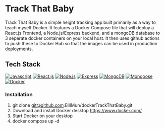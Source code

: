 <h1>Track That Baby</h1>
<p>Track That Baby is a simple height tracking app built primarily as a way to teach myself Docker. It features a Docker Compose file that will deploy a React.js Frontend, a Node.js/Express backend, and a mongoDB database to 3 seperate docker containers on your local host. It then uses github actions to push these to Docker Hub so that the images can be used in production deployments.</p>

<h2>Tech Stack</h2>

[![Javascript][Javascript]][Javascript-url]
[![React.js][React.js]][React-url]
[![Node.js][Node.js]][Node.js-url]
[![Express][Express]][Express-url]
[![MongoDB][MongoDB]][MongoDB-url]
[![Mongoose][Mongoose]][Mongoose-url]
[![Docker][Docker]][Docker-url]

### Installation

1. git clone git@github.com:BillMun/dockerTrackThatBaby.git
2. Download and install Docker desktop https://www.docker.com/
3. Start Docker on your desktop
4. docker compose up -d




[React.js]: https://img.shields.io/badge/React-20232A?style=for-the-badge&logo=react&logoColor=61DAFB
[React-url]: https://reactjs.org/

[Node.js]: https://img.shields.io/badge/Node.js-43853D?style=for-the-badge&logo=node.js&logoColor=white
[Node.js-url]: https://nodejs.org/en/

[Javascript]: https://img.shields.io/badge/JavaScript-F7DF1E?style=for-the-badge&logo=javascript&logoColor=black
[Javascript-url]: https://www.javascript.com/

[Express]: https://img.shields.io/badge/EXPRESS-A020F0?style=for-the-badge&logo=javascript&logoColor=white
[Express-url]:https://expressjs.com/

[MongoDB]: https://img.shields.io/badge/MongoDB-000000?style=for-the-badge&logo=MongoDB&logoColor=Blue
[MongoDB-url]:https://www.mongodb.com/

[Mongoose]: https://img.shields.io/badge/Mongoose-0000FF?style=for-the-badge&logo=Mongoose&logoColor=black
[Mongoose-url]:https://mongoosejs.com/

[Docker]: https://img.shields.io/badge/Docker-ADD8E6?style=for-the-badge&logo=Docker&logoColor=white
[Docker-url]:https://www.docker.com/